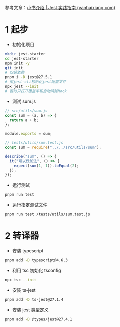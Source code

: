 参考文章：[小书介绍 | Jest 实践指南 (yanhaixiang.com)](https://github.yanhaixiang.com/jest-tutorial/)

# 1 起步

- 初始化项目

```bash
mkdir jest-starter
cd jest-starter
npm init -y
git init
# 安装依赖
pnpm i -D jest@27.5.1
# 用jest-cli初始化jest配置文件
npx jest --init
# 暂时只打开覆盖率和自动清除Mock
```

- 测试 sum.js

```js
// src/utils/sum.js
const sum = (a, b) => {
  return a + b;
};

module.exports = sum;

// tests/utils/sum.test.js
const sum = require("../../src/utils/sum");

describe("sum", () => {
  it("可以做加法", () => {
    expect(sum(1, 1)).toEqual(2);
  });
});
```

- 运行测试

```bash
pnpm run test
```

- 运行指定测试文件

```bash
pnpm run test /tests/utils/sum.test.js
```

# 2 转译器

- 安装 typescript

```bash
pnpm add -D typescript@4.6.3
```

- 利用 tsc 初始化 tsconfig

```bash
npx tsc --init
```

- 安装 ts-jest

```bash
pnpm add -D ts-jest@27.1.4
```

- 安装 jest 类型定义

```bash
pnpm add -D @types/jest@27.4.1
```
